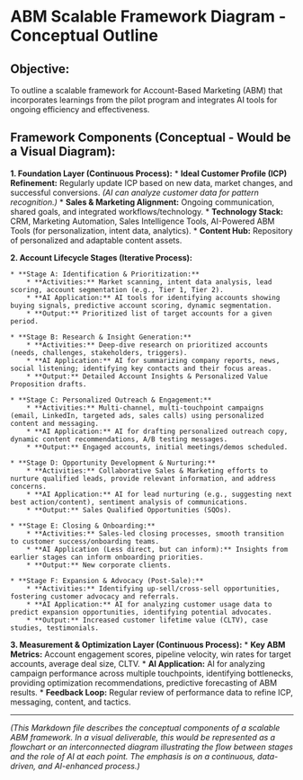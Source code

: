 # ABM Scalable Framework Diagram - Conceptual Outline

## Objective:
To outline a scalable framework for Account-Based Marketing (ABM) that incorporates learnings from the pilot program and integrates AI tools for ongoing efficiency and effectiveness.

## Framework Components (Conceptual - Would be a Visual Diagram):

**1. Foundation Layer (Continuous Process):**
    * **Ideal Customer Profile (ICP) Refinement:** Regularly update ICP based on new data, market changes, and successful conversions. *(AI can analyze customer data for pattern recognition.)*
    * **Sales & Marketing Alignment:** Ongoing communication, shared goals, and integrated workflows/technology.
    * **Technology Stack:** CRM, Marketing Automation, Sales Intelligence Tools, AI-Powered ABM Tools (for personalization, intent data, analytics).
    * **Content Hub:** Repository of personalized and adaptable content assets.

**2. Account Lifecycle Stages (Iterative Process):**

    * **Stage A: Identification & Prioritization:**
        * **Activities:** Market scanning, intent data analysis, lead scoring, account segmentation (e.g., Tier 1, Tier 2).
        * **AI Application:** AI tools for identifying accounts showing buying signals, predictive account scoring, dynamic segmentation.
        * **Output:** Prioritized list of target accounts for a given period.

    * **Stage B: Research & Insight Generation:**
        * **Activities:** Deep-dive research on prioritized accounts (needs, challenges, stakeholders, triggers).
        * **AI Application:** AI for summarizing company reports, news, social listening; identifying key contacts and their focus areas.
        * **Output:** Detailed Account Insights & Personalized Value Proposition drafts.

    * **Stage C: Personalized Outreach & Engagement:**
        * **Activities:** Multi-channel, multi-touchpoint campaigns (email, LinkedIn, targeted ads, sales calls) using personalized content and messaging.
        * **AI Application:** AI for drafting personalized outreach copy, dynamic content recommendations, A/B testing messages.
        * **Output:** Engaged accounts, initial meetings/demos scheduled.

    * **Stage D: Opportunity Development & Nurturing:**
        * **Activities:** Collaborative Sales & Marketing efforts to nurture qualified leads, provide relevant information, and address concerns.
        * **AI Application:** AI for lead nurturing (e.g., suggesting next best action/content), sentiment analysis of communications.
        * **Output:** Sales Qualified Opportunities (SQOs).

    * **Stage E: Closing & Onboarding:**
        * **Activities:** Sales-led closing processes, smooth transition to customer success/onboarding teams.
        * **AI Application (Less direct, but can inform):** Insights from earlier stages can inform onboarding priorities.
        * **Output:** New corporate clients.

    * **Stage F: Expansion & Advocacy (Post-Sale):**
        * **Activities:** Identifying up-sell/cross-sell opportunities, fostering customer advocacy and referrals.
        * **AI Application:** AI for analyzing customer usage data to predict expansion opportunities, identifying potential advocates.
        * **Output:** Increased customer lifetime value (CLTV), case studies, testimonials.

**3. Measurement & Optimization Layer (Continuous Process):**
    * **Key ABM Metrics:** Account engagement scores, pipeline velocity, win rates for target accounts, average deal size, CLTV.
    * **AI Application:** AI for analyzing campaign performance across multiple touchpoints, identifying bottlenecks, providing optimization recommendations, predictive forecasting of ABM results.
    * **Feedback Loop:** Regular review of performance data to refine ICP, messaging, content, and tactics.

---
*(This Markdown file describes the conceptual components of a scalable ABM framework. In a visual deliverable, this would be represented as a flowchart or an interconnected diagram illustrating the flow between stages and the role of AI at each point. The emphasis is on a continuous, data-driven, and AI-enhanced process.)*
